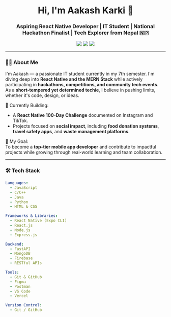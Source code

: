 <h1 align="center">Hi, I'm Aakash Karki 🌌</h1>
<h3 align="center">Aspiring React Native Developer | IT Student | National Hackathon Finalist | Tech Explorer from Nepal 🇳🇵</h3>

<p align="center">
  <a href="mailto:yaakash543@gmail.com"><img src="https://img.shields.io/badge/email-aakash.karki2059@gmail.com-red?style=for-the-badge&logo=gmail"></a>
  <a href="https://www.linkedin.com/in/aakash-karki-701386327/"><img src="https://img.shields.io/badge/linkedin-AakashKarki-blue?style=for-the-badge&logo=linkedin"></a>
  <a href="https://instagram.com/aakash_karkey/"><img src="https://img.shields.io/badge/instagram-@aakash_karkey-purple?style=for-the-badge&logo=instagram"></a>
</p>

---

### 👨‍💻 About Me
I'm Aakash — a passionate IT student currently in my 7th semester. I'm diving deep into **React Native and the MERN Stack** while actively participating in **hackathons, competitions, and community tech events**.  
As a **short-tempered yet determined techie**, I believe in pushing limits, whether it's code, design, or ideas.

🔭 Currently Building:  
- A **React Native 100-Day Challenge** documented on Instagram and TikTok.  
- Projects focused on **social impact**, including **food donation systems**, **travel safety apps**, and **waste management platforms**.

🎯 My Goal:  
To become a **top-tier mobile app developer** and contribute to impactful projects while growing through real-world learning and team collaboration.

---

### 🛠️ Tech Stack

```yaml
Languages:
  - JavaScript
  - C/C++
  - Java
  - Python
  - HTML & CSS

Frameworks & Libraries:
  - React Native (Expo CLI)
  - React.js
  - Node.js
  - Express.js

Backend:
  - FastAPI
  - MongoDB
  - Firebase
  - RESTful APIs

Tools:
  - Git & GitHub
  - Figma
  - Postman
  - VS Code
  - Vercel

Version Control:
  - Git / GitHub
